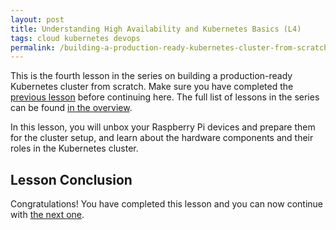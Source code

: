 ```yaml
---
layout: post
title: Understanding High Availability and Kubernetes Basics (L4)
tags: cloud kubernetes devops
permalink: /building-a-production-ready-kubernetes-cluster-from-scratch/lesson-4
---
```


This is the fourth lesson in the series on building a production-ready
Kubernetes cluster from scratch. Make sure you have completed the
[previous lesson](/building-a-production-ready-kubernetes-cluster-from-scratch/lesson-3)
before continuing here. The full list of lessons in the series can be found
[in the overview](/building-a-production-ready-kubernetes-cluster-from-scratch).

In this lesson, you will unbox your Raspberry Pi devices and prepare them for
the cluster setup, and learn about the hardware components and their roles in
the Kubernetes cluster.

## Lesson Conclusion

<!-- TODO -->

Congratulations! You have completed this lesson and you can now continue with
[the next one](/building-a-production-ready-kubernetes-cluster-from-scratch/lesson-5).
